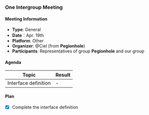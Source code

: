 ### One Intergroup Meeting

#### Meeting Information
- **Type**: General
- **Date**：Apr. 19th
- **Platform**: Other
- **Organizer**: @Ciel (from **Pegionhole**)
- **Participants**: Representatives of group **Pegionhole** and our group

#### Agenda
|Topic|Result|
|-|-|
|Interface definition|-|

#### Plan
- [x] Complete the interface definition
